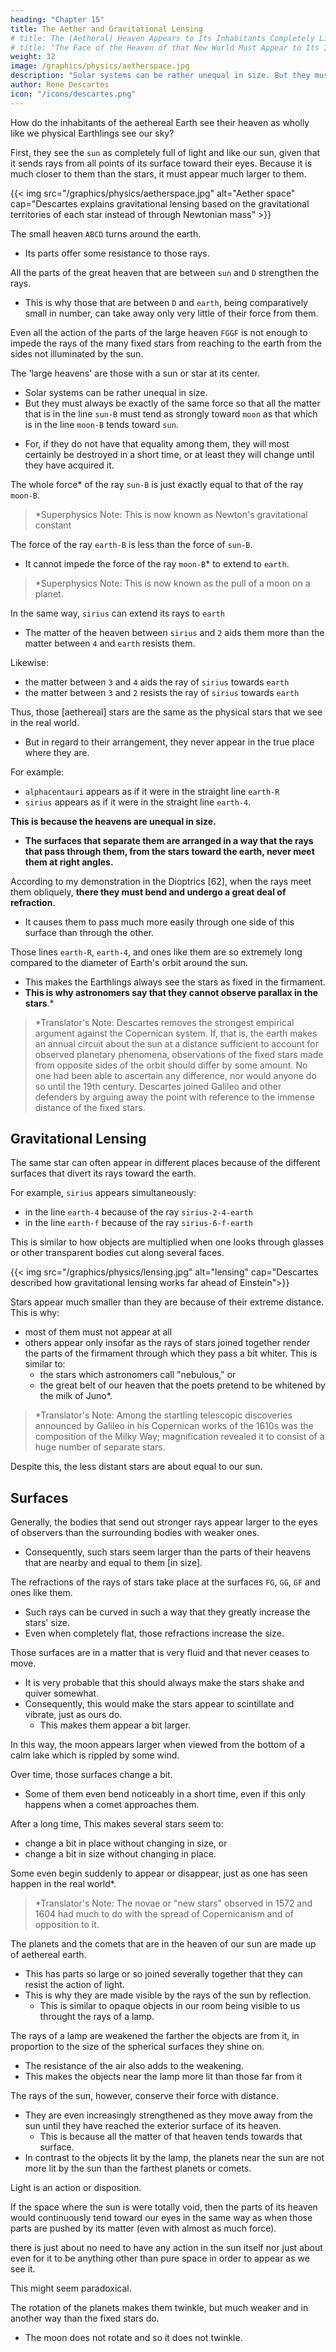 ```yaml
---
heading: "Chapter 15"
title: The Aether and Gravitational Lensing 
# title: The (Aetheral) Heaven Appears to Its Inhabitants Completely Like That of Ours
# title: "The Face of the Heaven of that New World Must Appear to Its Inhabitants Completely Like That of Our World"
weight: 32
image: /graphics/physics/aetherspace.jpg
description: "Solar systems can be rather unequal in size. But they must always be exactly of the same force."
author: Rene Descartes
icon: "/icons/descartes.png"
---
```



How do the inhabitants of the aethereal Earth see their heaven as wholly like we physical Earthlings see our sky? 

<!-- that of ours? -->

<!-- the inhabitants of Earth  -->

First, they see the `sun`  as completely full of light and like our sun, given that it sends rays from all points of its surface toward their eyes. Because it is much closer to them than the stars, it must appear much larger to them. 


{{< img src="/graphics/physics/aetherspace.jpg" alt="Aether space" cap="Descartes explains gravitational lensing based on  the gravitational territories of each star instead of through Newtonian mass" >}}

The small heaven `ABCD` turns around the earth. 
- Its parts offer some resistance to those rays. 

All the parts of the great heaven that are between `sun` and `D` strengthen the rays. 
- This is why those that are between `D` and `earth`, being comparatively small in number, can take away only very little of their force from them.

Even all the action of the parts of the large heaven `FGGF` is not enough to impede the rays of the many fixed stars from reaching to the earth from the sides not illuminated by the sun.

The 'large heavens' are those with a sun or star at its center.
- Solar systems can be rather unequal in size. 
- But they must always be exactly of the same force so that all the matter that is in the line `sun-B` must tend as strongly toward `moon` as that which is in the line `moon-B` tends toward `sun`. 
<!-- `ε` -->
- For, if they do not have that equality among them, they will most certainly be destroyed in a short time, or at least they will change until they have acquired it.

The whole force* of the ray `sun-B` is just exactly equal to that of the ray `moon-B`. 

> *Superphysics Note: This is now known as Newton's gravitational constant

The force of the ray `earth-B` is less than the force of `sun-B`.
- It cannot impede the force of the ray `moon-B`* to extend to `earth`. 

> *Superphysics Note: This is now known as the pull of a moon on a planet.


In the same way, `sirius` can extend its rays to `earth`
- The matter of the heaven between `sirius` and `2` aids them more than the matter between `4` and `earth` resists them.

Likewise:
- the matter between `3` and `4` aids the ray of `sirius` towards `earth`   
- the matter between `3` and `2` resists the ray of `sirius` towards `earth`

<!-- , and in addition in as much as that between 3 and 4 aids them no less than that between 3 and 2 resists them.  -->

Thus, those [aethereal] stars are the same as the physical stars that we see in the real world.
<!-- judging others proportionately, those stars must appear no less confusedly arranged, nor less in number, nor less unequal to one another, than do those we see in the real world. -->
- But in regard to their arrangement, they never appear in the true place where they are. 

For example:
- `alphacentauri` appears as if it were in the straight line `earth-R`
- `sirius` appears as if it were in the straight line `earth-4`.

**This is because the heavens are unequal in size.** 
- **The surfaces that separate them are arranged in a way that the rays that pass through them, from the stars toward the earth, never meet them at right angles.**

<!-- just about never so disposed that  -->


According to my demonstration in the Dioptrics [62], when the rays meet them obliquely, **there they must bend and undergo a great deal of refraction**.
- It causes them to pass much more easily through one side of this surface than through the other. 

<!-- TB -->
Those lines `earth-R`, `earth-4`, and ones like them are so extremely long compared to the diameter of Earth's orbit around the sun. 
- This makes the Earthlings always see the stars as fixed in the firmament. 
- **This is why astronomers say that they cannot observe parallax in the stars**.*

> *Translator's Note: Descartes removes the strongest empirical argument against the Copernican system. If, that is, the earth makes an annual circuit about the sun at a distance sufficient to account for observed planetary phenomena, observations of the fixed stars made from opposite sides of the orbit should differ by some amount. No one had been able to ascertain any difference, nor would anyone do so until the 19th century. Descartes joined Galileo and other defenders by arguing away the point with reference to the immense distance of the fixed stars.

<!-- Regarding the number of those stars, consider also that  -->


## Gravitational Lensing 

The same star can often appear in different places because of the different surfaces that divert its rays toward the earth.

For example, `sirius` appears simultaneously:
- in the line `earth-4` because of the ray `sirius-2-4-earth` 
- in the line `earth-f` because of the ray `sirius-6-f-earth`

This is similar to how objects are multiplied when one looks through glasses or other transparent bodies cut along several faces.

{{< img src="/graphics/physics/lensing.jpg" alt="lensing" cap="Descartes described how gravitational lensing works far ahead of Einstein">}}


Stars appear much smaller than they are because of their extreme distance. This is why:
- most of them must not appear at all
- others appear only insofar as the rays of stars joined together render the parts of the firmament through which they pass a bit whiter. This is similar to:
  - the stars which astronomers call "nebulous," or
  - the great belt of our heaven that the poets pretend to be whitened by the milk of Juno*.

> *Translator's Note: Among the startling telescopic discoveries announced by Galileo in his Copernican works of the 1610s was the composition of the Milky Way; magnification revealed it to consist of a huge number of separate stars.

Despite this, the less distant stars are about equal to our sun<!-- , in order to judge that they can appear as large as the largest of our world -->.


## Surfaces

Generally, the bodies that send out stronger rays appear larger to the eyes of observers than the surrounding bodies with weaker ones.
- Consequently, such stars seem larger than the parts of their heavens that are nearby and equal to them [in size].

The refractions of the rays of stars take place at the surfaces `FG`, `GG`, `GF` and ones like them. 
- Such rays can be curved in such a way that they greatly increase the stars' size.
- Even when completely flat, those refractions increase the size.


Those surfaces are in a matter that is very fluid and that never ceases to move.
- It is very probable that this should always make the stars shake and quiver somewhat. 
- Consequently, this would make the stars appear to scintillate and vibrate, just as ours do.
  - This makes them <!-- , and even, because of their vibration, --> appear a bit larger. 

In this way, the moon appears larger when viewed from the bottom of a calm lake which is rippled by some wind. <!--  of which the surface is not very stirred up or agitated, but merely a bit rippled by the breath of some wind. -->

Over time, those surfaces change a bit.
- Some of them even bend noticeably in a short time, even if this only happens when a comet approaches them.

After a long time, This makes several stars seem to:
- change a bit in place without changing in size, or
- change a bit in size without changing in place. 

Some even begin suddenly to appear or disappear, just as one has seen happen in the real world*.

> *Translator's Note: The novae or "new stars" observed in 1572 and 1604 had much to do with the spread of Copernicanism and of opposition to it.



The planets and the comets that are in the heaven of our sun are made up of <!--  that are in the same heaven as the sun, knowing that the parts of the --> aethereal earth.
- This has parts <!-- of which they are composed are --> so large or so joined severally together that they can resist the action of light.
- This is why they are made visible by the rays of the sun by reflection.
  - This is similar to opaque objects in our room being visible to us throught the rays of a lamp.


The rays of a lamp are weakened the farther the objects are from it, in proportion to the size of the spherical surfaces they shine on.
- The resistance of the air also adds to the weakening. 
- This makes the objects near the lamp more lit than those far from it

The rays of the sun, however, conserve their force with distance. 
- They are even increasingly strengthened as they move away from the sun until they have reached the exterior surface of its heaven.
  - This is because all the matter of that heaven tends towards that surface.
- In contrast to the objects lit by the lamp, the planets near the sun are not more lit by the sun than the farthest planets or comets. 

<!-- The same thing also happens in the real world. I do not believe, however, that it is possible to give a reason for it if one supposes that light is anything in the objects other than an action or disposition such as I have set forth.  -->

<!-- I say an ; for, if you have attended well to what I have just demonstrated, to wit, that,  -->

Light is an action or disposition.

If the space where the sun is were totally void, then the parts of its heaven would continuously tend toward our eyes in the same way as when those parts are pushed by its matter (even with almost as much force).


 <!-- , you can well judge that --> there is just about no need to have any action in the sun itself nor just about even for it to be anything other than pure space in order to appear as we see it. 

This might seem paradoxical. 

The rotation of the planets makes them twinkle, but much weaker and in another way than the fixed stars do.
- The moon does not rotate and so it does not twinkle.


